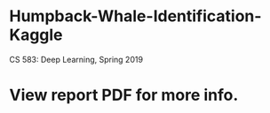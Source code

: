 # Humpback-Whale-Identification-Kaggle
CS 583: Deep Learning, Spring 2019

# View report PDF for more info.
